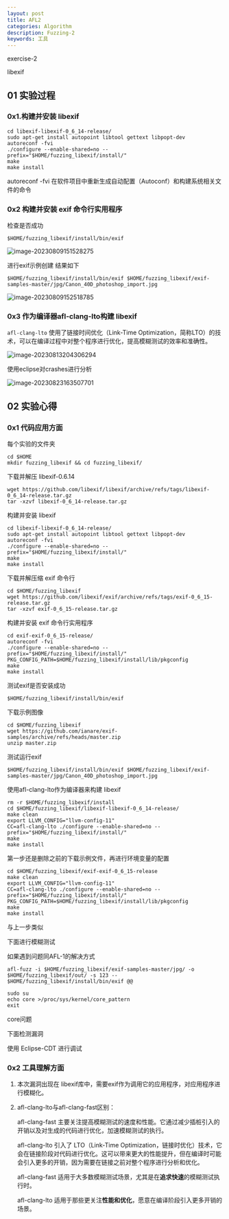 ```yaml
---
layout: post
title: AFL2
categories: Algorithm
description: Fuzzing-2
keywords: 工具
---
```


exercise-2

libexif 

## 01 实验过程

### 0x1.构建并安装 libexif

```
cd libexif-libexif-0_6_14-release/
sudo apt-get install autopoint libtool gettext libpopt-dev
autoreconf -fvi
./configure --enable-shared=no --prefix="$HOME/fuzzing_libexif/install/"
make
make install
```

autoreconf -fvi 在软件项目中重新生成自动配置（Autoconf）和构建系统相关文件的命令

### 0x2 构建并安装 exif 命令行实用程序

检查是否成功

```
$HOME/fuzzing_libexif/install/bin/exif
```

![image-20230809151528275](https://img1.imgtp.com/2023/08/23/MQSTeVzh.png)

进行exif示例创建 结果如下

```
$HOME/fuzzing_libexif/install/bin/exif $HOME/fuzzing_libexif/exif-samples-master/jpg/Canon_40D_photoshop_import.jpg
```

![image-20230809152518785](https://img1.imgtp.com/2023/08/23/oulY3Hj7.png)

### 0x3 作为编译器**afl-clang-lto**构建 libexif

`afl-clang-lto` 使用了链接时间优化（Link-Time Optimization，简称LTO）的技术，可以在编译过程中对整个程序进行优化，提高模糊测试的效率和准确性。

![image-20230813204306294](https://img1.imgtp.com/2023/08/23/U8rPe3il.png)

使用eclipse对crashes进行分析

![image-20230823163507701](https://img1.imgtp.com/2023/08/23/7tZX9KFI.png)

## 02 实验心得

### 0x1 代码应用方面

每个实验的文件夹

```
cd $HOME
mkdir fuzzing_libexif && cd fuzzing_libexif/
```

下载并解压 libexif-0.6.14

```
wget https://github.com/libexif/libexif/archive/refs/tags/libexif-0_6_14-release.tar.gz
tar -xzvf libexif-0_6_14-release.tar.gz
```

构建并安装 libexif

```
cd libexif-libexif-0_6_14-release/
sudo apt-get install autopoint libtool gettext libpopt-dev
autoreconf -fvi
./configure --enable-shared=no --prefix="$HOME/fuzzing_libexif/install/"
make
make install
```

下载并解压缩 exif 命令行

```
cd $HOME/fuzzing_libexif
wget https://github.com/libexif/exif/archive/refs/tags/exif-0_6_15-release.tar.gz
tar -xzvf exif-0_6_15-release.tar.gz
```

构建并安装 exif 命令行实用程序

```
cd exif-exif-0_6_15-release/
autoreconf -fvi
./configure --enable-shared=no --prefix="$HOME/fuzzing_libexif/install/" PKG_CONFIG_PATH=$HOME/fuzzing_libexif/install/lib/pkgconfig
make
make install
```

测试exif是否安装成功

```
$HOME/fuzzing_libexif/install/bin/exif
```

下载示例图像

```
cd $HOME/fuzzing_libexif
wget https://github.com/ianare/exif-samples/archive/refs/heads/master.zip
unzip master.zip
```

测试运行exif

```
$HOME/fuzzing_libexif/install/bin/exif $HOME/fuzzing_libexif/exif-samples-master/jpg/Canon_40D_photoshop_import.jpg
```

使用afl-clang-lto作为编译器来构建 libexif

```
rm -r $HOME/fuzzing_libexif/install
cd $HOME/fuzzing_libexif/libexif-libexif-0_6_14-release/
make clean
export LLVM_CONFIG="llvm-config-11"
CC=afl-clang-lto ./configure --enable-shared=no --prefix="$HOME/fuzzing_libexif/install/"
make
make install
```

第一步还是删除之前的下载示例文件，再进行环境变量的配置

```
cd $HOME/fuzzing_libexif/exif-exif-0_6_15-release
make clean
export LLVM_CONFIG="llvm-config-11"
CC=afl-clang-lto ./configure --enable-shared=no --prefix="$HOME/fuzzing_libexif/install/" PKG_CONFIG_PATH=$HOME/fuzzing_libexif/install/lib/pkgconfig
make
make install
```

与上一步类似

下面进行模糊测试

如果遇到问题同AFL-1的解决方式

```
afl-fuzz -i $HOME/fuzzing_libexif/exif-samples-master/jpg/ -o $HOME/fuzzing_libexif/out/ -s 123 -- $HOME/fuzzing_libexif/install/bin/exif @@
```

```
sudo su
echo core >/proc/sys/kernel/core_pattern
exit
```

core问题

下面检测漏洞

使用 Eclipse-CDT 进行调试



### 0x2 工具理解方面

1. 本次漏洞出现在 libexif库中，需要exif作为调用它的应用程序，对应用程序进行模糊化。

2. afl-clang-lto与afl-clang-fast区别：

   afl-clang-fast 主要关注提高模糊测试的速度和性能。它通过减少插桩引入的开销以及对生成的代码进行优化，加速模糊测试的执行。

   afl-clang-lto 引入了 LTO（Link-Time Optimization，链接时优化）技术，它会在链接阶段对代码进行优化。这可以带来更大的性能提升，但在编译时可能会引入更多的开销，因为需要在链接之前对整个程序进行分析和优化。

   afl-clang-fast 适用于大多数模糊测试场景，尤其是在**追求快速**的模糊测试执行时。

   afl-clang-lto 适用于那些更关注**性能和优化**，愿意在编译阶段引入更多开销的场景。
